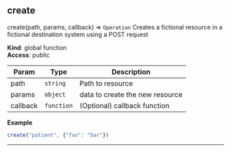 ## create

create(path, params, callback) ⇒ <code>Operation</code>
Creates a fictional resource in a fictional destination system using a POST request

**Kind**: global function  
**Access**: public  

| Param | Type | Description |
| --- | --- | --- |
| path | <code>string</code> | Path to resource |
| params | <code>object</code> | data to create the new resource |
| callback | <code>function</code> | (Optional) callback function |

**Example**  
```js
create("patient", {"foo": "bar"})
```

* * *

